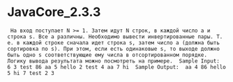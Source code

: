 # JavaCore_2.3.3
     На вход поступает N >= 1. Затем идут N строк, в каждой число a и строка s. Все a различны. Необходимо вывести инвертированные пары. Т. е. в каждой строке сначала идет строка s, затем число a (должна быть сортировка по s). При этом, если есть одинаковые s, то выходе должно быть одно s соответствующие ему числа в отсортированном порядке.     Логику вывода результата можно посмотреть на примере.  Sample Input:  6 3 test 86 aa 5 hello 2 test 4 aa 7 hi  Sample Output:  aa 4 86 hello 5 hi 7 test 2 3

